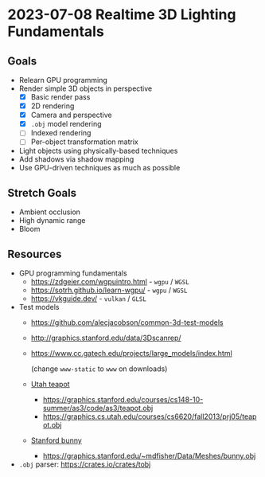 # 2023-07-08 Realtime 3D Lighting Fundamentals

## Goals

* Relearn GPU programming
* Render simple 3D objects in perspective
  * [x] Basic render pass
  * [x] 2D rendering
  * [x] Camera and perspective
  * [x] `.obj` model rendering
  * [ ] Indexed rendering
  * [ ] Per-object transformation matrix
* Light objects using physically-based techniques
* Add shadows via shadow mapping
* Use GPU-driven techniques as much as possible

## Stretch Goals

* Ambient occlusion
* High dynamic range
* Bloom

## Resources

* GPU programming fundamentals
  * <https://zdgeier.com/wgpuintro.html> - `wgpu` / `WGSL`
  * <https://sotrh.github.io/learn-wgpu/> - `wgpu` / `WGSL`
  * <https://vkguide.dev/> - `vulkan` / `GLSL`
* Test models
  * <https://github.com/alecjacobson/common-3d-test-models>
  * <http://graphics.stanford.edu/data/3Dscanrep/>
  * <https://www.cc.gatech.edu/projects/large_models/index.html>

    (change `www-static` to `www` on downloads)
  * [Utah teapot](https://en.wikipedia.org/wiki/Utah_teapot)
    * <https://graphics.stanford.edu/courses/cs148-10-summer/as3/code/as3/teapot.obj>
    * <https://graphics.cs.utah.edu/courses/cs6620/fall2013/prj05/teapot.obj>
  * [Stanford bunny](https://en.wikipedia.org/wiki/Stanford_bunny)
    * <https://graphics.stanford.edu/~mdfisher/Data/Meshes/bunny.obj>
* `.obj` parser: <https://crates.io/crates/tobj>